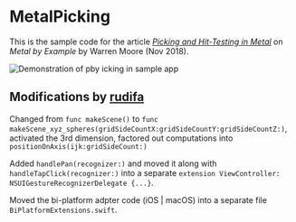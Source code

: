 # MetalPicking

This is the sample code for the article [_Picking and Hit-Testing in Metal_](http://metalbyexample.com/picking-hit-testing/) on _Metal by Example_ by Warren Moore (Nov 2018).

![Demonstration of pby icking in sample app](http://d2jaiao3zdxbzm.cloudfront.net/wp-content/uploads/picking.gif)

## Modifications by [rudifa](https://github.com/rudifa)

Changed from `func makeScene()` to `func makeScene_xyz_spheres(gridSideCountX:gridSideCountY:gridSideCountZ:)`, activated the 3rd dimension, factored out computations into `positionOnAxis(ijk:gridSideCount:)`

Added `handlePan(recognizer:)` and moved it along with  `handleTapClick(recognizer:)` into a separate `extension ViewController: NSUIGestureRecognizerDelegate {...}`.

Moved the bi-platform adpter code (iOS | macOS) into a separate file `BiPlatformExtensions.swift`.



